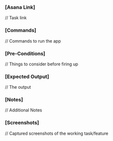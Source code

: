 ### [Asana Link]
// Task link

### [Commands]
// Commands to run the app

### [Pre-Conditions]
// Things to consider before firing up

### [Expected Output]
// The output

### [Notes]
// Additional Notes

### [Screenshots]
// Captured screenshots of the working task/feature

